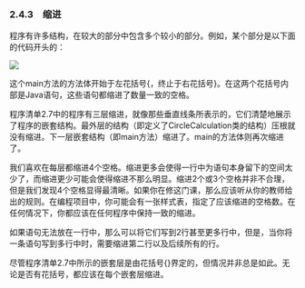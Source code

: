    

### 2.4.3　缩进

程序有许多结构，在较大的部分中包含多个较小的部分。例如，某个部分是以下面的代码开头的：

![](0-Assets/Epubook/程序员编程语言经典合集（计算机科学丛书5册套装），javapython编程语言含经典教材龙书《编译原理》%20(Bruce%20Eckel%20%20Alfred%20V.%20Aho%20%20Monica%20S.%20Lam%20etc.)%20(Z-Library)/images/image09692.jpeg)

这个main方法的方法体开始于左花括号{，终止于右花括号}。在这两个花括号内部是Java语句，这些语句都缩进了数量一致的空格。

程序清单2.7中的程序有三层缩进，就像那些垂直线条所表示的，它们清楚地展示了程序的嵌套结构。最外层的结构（即定义了CircleCalculation类的结构）压根就没有缩进。下一层嵌套结构（即main方法）缩进了。main的方法体则再次缩进了。

我们喜欢在每层都缩进4个空格。缩进更多会使得一行中为语句本身留下的空间太少了，而缩进更少可能会使得缩进不那么明显。缩进2个或3个空格并非不合理，但是我们发现4个空格显得最清晰。如果你在修这门课，那么应该听从你的教师给出的规则。在编程项目中，你可能会有一张样式表，指定了应该缩进的空格数。在任何情况下，你都应该在任何程序中保持一致的缩进。

如果语句无法放在一行中，那么可以将它们写到2行甚至更多行中，但是，当你将一条语句写到多行中时，需要缩进第二行以及后续所有的行。

尽管程序清单2.7中所示的嵌套层是由花括号{}界定的，但情况并非总是如此。无论是否有花括号，都应该在每个嵌套层缩进。
